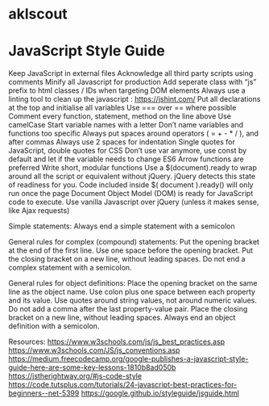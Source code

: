 # aklscout

# JavaScript Style Guide

Keep JavaScript in external files
Acknowledge all third party scripts using comments
Minify all Javascript for production
Add seperate class with “js” prefix to html classes / IDs when targeting DOM elements
Always use a linting tool to clean up the javascript : https://jshint.com/
Put all declarations at the top and initialise all variables
Use === over == where possible
Comment every function, statement, method on the line above
Use camelCase
Start variable names with a letter
Don’t name variables and functions too specific
Always put spaces around operators ( = + - * / ), and after commas
Always use 2 spaces for indentation
Single quotes for JavaScript, double quotes for CSS
Don’t use var anymore, use const by default and let if the variable needs to change
ES6 Arrow functions are preferred
Write short, modular functions
Use a $(document).ready to wrap around all the script or equivalent without jQuery. jQuery detects this state of readiness for you. Code included inside $( document ).ready() will only run once the page Document Object Model (DOM) is ready for JavaScript code to execute.
Use vanilla Javascript over jQuery (unless it makes sense, like Ajax requests)

Simple statements:
Always end a simple statement with a semicolon

General rules for complex (compound) statements:
Put the opening bracket at the end of the first line.
Use one space before the opening bracket.
Put the closing bracket on a new line, without leading spaces.
Do not end a complex statement with a semicolon.

General rules for object definitions:
Place the opening bracket on the same line as the object name.
Use colon plus one space between each property and its value.
Use quotes around string values, not around numeric values.
Do not add a comma after the last property-value pair.
Place the closing bracket on a new line, without leading spaces.
Always end an object definition with a semicolon.

Resources:
https://www.w3schools.com/js/js_best_practices.asp
https://www.w3schools.com/JS/js_conventions.asp
https://medium.freecodecamp.org/google-publishes-a-javascript-style-guide-here-are-some-key-lessons-1810b8ad050b
https://jstherightway.org/#js-code-style
https://code.tutsplus.com/tutorials/24-javascript-best-practices-for-beginners--net-5399
https://google.github.io/styleguide/jsguide.html







